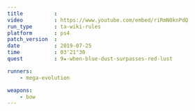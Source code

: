 ```yaml
---
title          :
video          : https://www.youtube.com/embed/riRmNOknPdQ
run_type       : ta-wiki-rules
platform       : ps4
patch_version  : 
date           : 2019-07-25
time           : 03'21"30
quest          : 9★-when-blue-dust-surpasses-red-lust

runners:
    - mega-evolution

weapons:
    - bow
---
```

